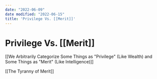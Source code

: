 ```yaml
---
date: "2022-06-09"
date modified: "2022-06-15"
title: 'Privilege Vs. [[Merit]]'
---
```


# Privilege Vs. [[Merit]]
[[We Arbitrarily Categorize Some Things as "Privilege" (Like Wealth) and Some Things as "Merit" (Like Intelligence)]]

[[The Tyranny of Merit]]

